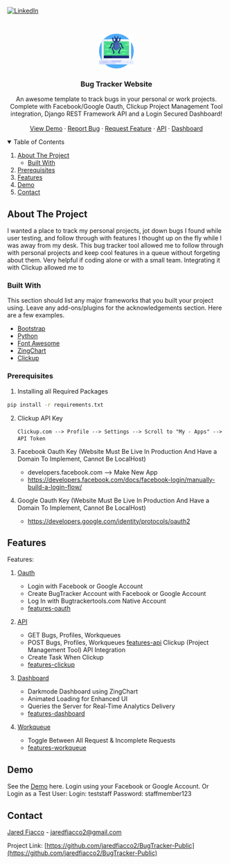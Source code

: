 
<!-- PROJECT SHIELDS -->
[![LinkedIn][linkedin-shield]][linkedin-url]



<!-- PROJECT LOGO -->
<br />
<p align="center">
  <a href="https://github.com/jaredfiacco2/BugTracker-Public">
    <img src="images/bug.png" alt="Logo" width="80" height="80">
  </a>

  <h3 align="center">Bug Tracker Website</h3>

  <p align="center">
    An awesome template to track bugs in your personal or work projects. Complete with Facebook/Google Oauth, Clickup Project Management Tool integration, Django REST Framework API and a Login Secured Dashboard!
    <br />
    <br />
    <a href="https://www.bugtrackertools.com/">View Demo</a>
    ·
    <a href="https://www.bugtrackertools.com/bug/create/">Report Bug</a>
    ·
    <a href="https://www.bugtrackertools.com/bug/create/">Request Feature</a>
    ·
    <a href="https://www.bugtrackertools.com/api/">API</a>
    ·
    <a href="https://www.bugtrackertools.com/bug/dashboard">Dashboard</a>
  </p>
</p>



<!-- TABLE OF CONTENTS -->
<details open="open">
  <summary>Table of Contents</summary>
  <ol>
    <li>
      <a href="#about-the-project">About The Project</a>
      <ul>
        <li><a href="#built-with">Built With</a></li>
      </ul>
    </li>
    <li><a href="#prerequisites">Prerequisites</a></li>
    <li><a href="#features">Features</a></li>
    <li><a href="#demo">Demo</a></li>
    <li><a href="#contact">Contact</a></li>
  </ol>
</details>



<!-- ABOUT THE PROJECT -->
## About The Project

I wanted a place to track my personal projects, jot down bugs I found while user testing, and follow through with features I thought up on the fly while I was away from my desk. This bug tracker tool allowed me to follow through with personal projects and keep cool features in  a queue without forgeting about them. Very helpful if coding alone or with a small team. Integrating it with Clickup allowed me to  

### Built With

This section should list any major frameworks that you built your project using. Leave any add-ons/plugins for the acknowledgements section. Here are a few examples.
* [Bootstrap](https://getbootstrap.com)
* [Python](https://jquery.com)
* [Font Awesome](https://fontawesome.com)
* [ZingChart](https://zingchart.com)
* [Clickup](https://clickup.com)

### Prerequisites

1. Installing all Required Packages
  ```sh
  pip install -r requirements.txt
  ```

2. Clickup API Key
    ```
    Clickup.com --> Profile --> Settings --> Scroll to "My - Apps" --> API Token
    ```

3. Facebook Oauth Key (Website Must Be Live In Production And Have a Domain To Implement, Cannot Be LocalHost)
    - developers.facebook.com --> Make New App
    - https://developers.facebook.com/docs/facebook-login/manually-build-a-login-flow/

4. Google Oauth Key (Website Must Be Live In Production And Have a Domain To Implement, Cannot Be LocalHost)
    - https://developers.google.com/identity/protocols/oauth2 


<!-- FEATURES -->
## Features

Features:
1.  [Oauth](https://www.bugtrackertools.com/login/)
    - Login with Facebook or Google Account
    - Create BugTracker Account with Facebook or Google Account
    - Log In with Bugtrackertools.com Native Account
    - [features-oauth]
        
2. [API](https://www.bugtrackertools.com/api/)
    - GET Bugs, Profiles, Workqueues
    - POST Bugs, Profiles, Workqueues
        [features-api]
    Clickup (Project Management Tool) API Integration 
    - Create Task When Clickup
    - [features-clickup]

3. [Dashboard](https://www.bugtrackertools.com/bug/dashboard)
    - Darkmode Dashboard using ZingChart
    - Animated Loading for Enhanced UI
    - Queries the Server for Real-Time Analytics Delivery
    - [features-dashboard]
    
4. [Workqueue](https://www.bugtrackertools.com/bug/)
    - Toggle Between All Request & Incomplete Requests
    - [features-workqueue]



<!-- Demo -->
## Demo

See the [Demo](https://www.bugtrackertools.com/) here.
Login using your Facebook or Google Account.
Or Login as a Test User:
    Login: teststaff
    Password: staffmember123




<!-- CONTACT -->
## Contact

[Jared Fiacco](https://www.linkedin.com/in/jaredfiacco/) - jaredfiacco2@gmail.com

Project Link: [https://github.com/jaredfiacco2/BugTracker-Public](https://github.com/jaredfiacco2/BugTracker-Public)






<!-- MARKDOWN LINKS & IMAGES -->
<!-- https://www.markdownguide.org/basic-syntax/#reference-style-links -->
[linkedin-shield]: https://img.shields.io/badge/-LinkedIn-black.svg?style=for-the-badge&logo=linkedin&colorB=555
[linkedin-url]: https://www.linkedin.com/in/jaredfiacco/
[features-oauth]: images/BugTrackerTools_Oauth.gif
[features-api]: images/BugTrackerTools_API.gif
[features-clickup]: images/BugTrackerTools_V05.gif
[features-dashboard]: images/BugTrackerTools_Dashboard_V01.gif
[features-workqueue]: images/BugTrackerTools_Workqueue.gif